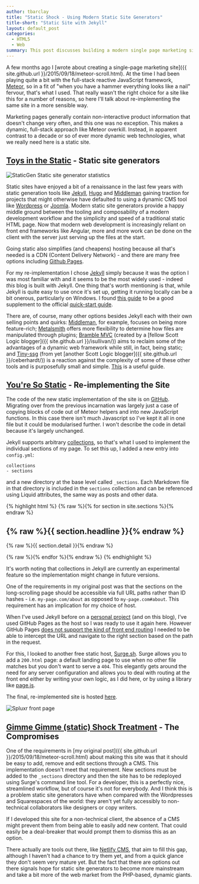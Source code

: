 ```yaml
---
author: tbarclay
title: "Static Shock - Using Modern Static Site Generators"
title-short: "Static Site with Jekyll"
layout: default_post
categories:
  - HTML5
  - Web
summary: This post discusses building a modern single page marketing site using a static site generator
---
```


A few months ago I [wrote about creating a single-page marketing site]({{ site.github.url }}/2015/09/18/meteor-scroll.html). At the time I had been playing quite a bit with the full-stack reactive JavaScript framework, [Meteor](https://www.meteor.com/), so in a fit of "when you have a hammer everything looks like a nail" fervour, that's what I used. That really wasn't the right choice for a site like this for a number of reasons, so here I'll talk about re-implementing the same site in a more sensible way. 

Marketing pages generally contain non-interactive product information that doesn't change very often, and this one was no exception. This makes a dynamic, full-stack approach like Meteor overkill. Instead, in apparent contrast to a decade or so of ever more dynamic web technologies, what we really need here is a static site.

## [Toys in the Static](https://www.youtube.com/watch?v=Q9NAerwlYWw) - Static site generators

<img src='{{ site.github.url }}/tbarclay/assets/static-site/staticgen.png' title="Staticgen" alt="StaticGen Static site generator statistics" />

Static sites have enjoyed a bit of a renaissance in the last few years with static generation tools like [Jekyll](https://jekyllrb.com/), [Hugo](https://gohugo.io/) and [Middleman](https://middlemanapp.com/) gaining traction for projects that might otherwise have defaulted to using a dynamic CMS tool like [Wordpress](http://www.sitepoint.com/wordpress-vs-jekyll-might-want-make-switch/) or [Joomla](http://www.wayofquality.de/way%20of%20quality/blog/goodbye-joomla-welcome-jekyll/). Modern static site generators provide a happy middle ground between the tooling and composability of a modern development workflow and the simplicity and speed of a traditional static HTML page. Now that modern web development is increasingly reliant on front end frameworks like Angular, more and more work can be done on the client with the server just serving up the files at the start.

Going static also simplifies (and cheapens) hosting because all that's needed is a CDN (Content Delivery Network) - and there are many free options including [Github Pages](https://pages.github.com/).

For my re-implementation I chose [Jekyll](https://jekyllrb.com/) simply because it was the option I was most familiar with and it seems to be the most widely used - indeed *this* blog is built with Jekyll. One thing that's worth mentioning is that, while Jekyll is quite easy to use once it's set up, getting it running locally can be a bit onerous, particularly on Windows. I found [this guide](http://jekyll-windows.juthilo.com/) to be a good supplement to the official [quick-start guide](http://jekyllrb.com/docs/quickstart/).

There are, of course, many other options besides Jekyll each with their own selling points and quirks: [Middleman](https://middlemanapp.com/), for example, focuses on being more feature-rich; [Metalsmith](http://www.metalsmith.io/) offers more flexibility to determine how files are manipulated through plugins; [Bramble MVC](http://blog.scottlogic.com/2014/11/28/bramble-mvc.html) (created by a [fellow Scott Logic blogger]({{ site.github.url }}/isullivan/)) aims to reclaim some of the advantages of a dynamic web framework while still, in fact, being static; and [Tiny-ssg](https://github.com/ColinEberhardt/tiny-ssg) (from yet [another Scott Logic blogger]({{ site.github.url }}/ceberhardt/)) is a reaction against the complexity of some of these other tools and is purposefully small and simple. [This](http://www.sitepoint.com/6-static-blog-generators-arent-jekyll/) is a useful guide.

## [You're So Static](https://www.youtube.com/watch?v=DJr1fcTKtbQ) - Re-implementing the Site

The code of the new static implementation of the site is on [GitHub](https://github.com/timbarclay/jekyll-scroll). Migrating over from the previous incarnation was largely just a case of copying blocks of code out of Meteor helpers and into new JavaScript functions. In this case there isn't much Javascript so I've kept it all in one file but it could be modularised further. I won't describe the code in detail because it's largely unchanged.

Jekyll supports arbitrary [collections](http://jekyllrb.com/docs/collections/), so that's what I used to implement the individual sections of my page. To set this up, I added a new entry into `config.yml`:

    collections
    - sections

and a new directory at the base level called `_sections`. Each Markdown file in that directory is included in the `sections` collection and can be referenced using Liquid attributes, the same way as posts and other data.

{% highlight html %}
{% raw %}{% for section in site.sections %}{% endraw %}
  <div id="{% raw %}{{ section.id }}{% endraw %}" class="section {% raw %}{{% if section.backgroundImage != null %}}overlay{{% endif %}}{% endraw %}"
  style="background-image: url({% raw %}{{ site.baseurl }}/{{ section.backgroundImage }}{% endraw %})">
    <div class="container">
      <h2 class="section-title">{% raw %}{{ section.headline }}{% endraw %}</h2>
      <p class="section-subtitle">{% raw %}{{ section.detail }}{% endraw %}</p>
    </div>
  </div>
{% raw %}{% endfor %}{% endraw %}
{% endhighlight %}

It's worth noting that collections in Jekyll are currently an experimental feature so the implementation might change in future versions.

One of the requirements in my original post was that the sections on the long-scrolling page should be accessible via full URL paths rather than ID hashes - i.e. `my-page.com/about` as opposed to `my-page.com#about`. This requirement has an implication for my choice of host.

When I've used Jekyll before on a [personal project](http://www.playsthis.com/) (and on this blog), I've used GitHub Pages as the host so I was ready to use it again here. However GitHub Pages [does not support the kind of front end routing](https://github.com/isaacs/github/issues/408) I needed to be able to intercept the URL and navigate to the right section based on the path in the request.

For this, I looked to another free static host, [Surge.sh](http://surge.sh/). Surge allows you to add a `200.html` page: a default landing page to use when no other file matches but you don't want to serve a `404`. This elegantly gets around the need for any server configuration and allows you to deal with routing at the front end either by writing your own logic, as I did here, or by using a library like [page.js](https://visionmedia.github.io/page.js/).

The final, re-implemented site is hosted [here](http://jekyll-scroll.surge.sh/).

<img src='{{ site.github.url }}/tbarclay/assets/static-site/frontpage.png' title="Spluxr" alt="Spluxr front page" />

## [Gimme Gimme (static) Shock Treatment](https://www.youtube.com/watch?v=gj4u1yJMAf4)  - The Compromises

One of the requirements in [my original post]({{ site.github.url }}/2015/09/18/meteor-scroll.html) about making this site was that it should be easy to add, remove and edit sections through a CMS. This implementation doesn't meet that requirement. New sections must be added to the `_sections` directory and then the site has to be redeployed using Surge's command line tool. For a developer, this is a perfectly nice, streamlined workflow, but of course it's not for everybody. And I think this is a problem static site generators have when compared with the Wordpresses and Squarespaces of the world: they aren't yet fully accessibly to non-technical collaborators like designers or copy writers.

If I developed this site for a non-technical client, the absence of a CMS might prevent them from being able to easily add new content. That could easily be a deal-breaker that would prompt them to dismiss this as an option.

There actually are tools out there, like [Netlify CMS](https://github.com/netlify/netlify-cms), that aim to fill this gap, although I haven't had a chance to try them yet, and from a quick glance they don't seem very mature yet. But the fact that there are options out there signals hope for static site generators to become more mainstream and take a bit more of the web market from the PHP-based, dynamic giants.

